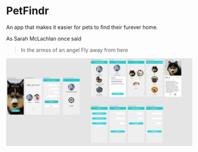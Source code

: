 # PetFindr

An app that makes it easier for pets to find their furever home.

As Sarah McLachlan once said

> In the armss of an angel
> Fly away from here

![Design](/images/Design_Pet.png)
